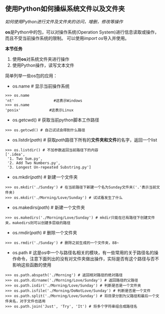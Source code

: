 ## 使用Python如何操纵系统文件以及文件夹

*如何使用Python进行文件及文件夹的访问，增删，修改等操作*

**os**是Python中的包，可以对操作系统(Operation System)进行信息读取或操作，而且不受当前操作系统的限制。
可以使用*import os*导入并使用。

**本节任务**
1. 使用**os**对系统文件夹进行操作
1. 使用Python操作，读写文本文件


简单列举一些os包的应用：
- os.name # 显示当前操作系统
```
>>> os.name
'nt'                  #这表示Windows
>>> os.name
'posix'             #这表示Linux
```
- os.getcwd() # 获取当前python脚本工作路径
```
>>> os.getcwd() # 自己试试会得到什么路径
```
- os.listdir(*path*) # 获取*path*路径下所有的**文件夹和文件**的名字，返回一个list
```
>>> os.listdir() # 不加参数返回当前路径下的内容
['.idea',
 '1. Two Sum.py',
 '2. Add Two Numbers.py',
 '3. Longest Un-repeated Substring.py']
```
- os.mkdir(*path*) # 新建一个文件夹
```
>>> os.mkdir('./Sunday') # 在当前路径下新建一个名为Sunday文件夹('.'表示当前文件夹)
>>> os.mkdir('./Morning/Love/Sunday') # 试试看发生了什么
```
- os.makedirs(*path*) # 新建一个文件夹
```
>>> os.makedirs('./Morning/Love/Sunday') # mkdir只能在已有路径下创建文件夹，makedirs则可以创建多层级的路径
```
- os.rmdir(*path*) # 删除一个文件夹
```
>>> os.rmdir('./Sunday') # 删除之前生成的一个文件夹，88~
```

- os.path # 这是os中一个与路径名相关的模块，有一些常用的关于路径名的操作命令，注意下面列出的没有对文件夹做出操作，实际是否有这个路径与否不影响这些函数的使用
```
>>> os.path.abspath('./Morning') # 返回相对路径的绝对路径
>>> os.path.dirname('./Morning/Love/Sunday') # 返回路径的父路径
>>> os.path.isdir('./Morning/Love/Sunday') # 判断是否是一个文件夹
>>> os.path.isfile('./Morning/DoNotLove/Sunday') # 判断是否是一个文件
>>> os.path.split('./Morning/Love/Sunday') # 将目录分割为父路径和最后一个文件夹名，对于文件也适用
>>> os.path.join('Just', 'Try', 'It') # 将多个字符串组合成路径名
```


